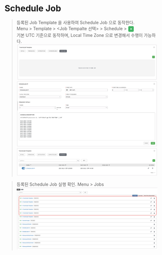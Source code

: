 # Schedule Job
> 등록된 Job Template 을 사용하여 Schedule Job 으로 동작한다. <BR>
> Menu > Template > <Job Tempalte 선택> > Schedule > <img src="../imgs/add-button.png" width=20 height=20 align="absmiddle"/> <BR>
> 기본 UTC 기준으로 동작하며, Local Time Zone 으로 변경해서 수행이 가능하다.
![Schedule](../imgs/schedule.png)
![Schedule](../imgs/create-schedule.png) 
![Schedule](../imgs/list-schedule.png)

> 등록된 Schedule Job 실행 확인.
> Menu > Jobs <br>
![Schedule](../imgs/list-schedule-2.png)